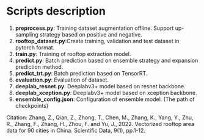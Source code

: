 # Scripts description
1. **preprocess.py**:
    Training dataset augmentation offline. Support up-sampling strategy based on positive and negative.
2. **rooftop_dataset.py**:Create training, validation and test dataset in pytorch format.
3. **train.py**: Training of rooftop extraction model.
4. **predict.py**: Batch prediction based on ensemble strategy and expansion prediction method.
5. **predict_trt.py**: Batch prediction based on TensorRT.
6. **evaluation.py**: Evaluation of dataset.
7. **deeplab_resnet.py**: Deeplabv3+ model based on resnet backbone.
8. **deeplab_xception.py**: Deeplabv3+ model based on xception backbone.
9. **ensemble_config.json**: Configuration of ensemble model. (The path of checkpoints)

Citation: Zhang, Z., Qian, Z., Zhong, T., Chen, M., Zhang, K., Yang, Y., Zhu, R., Zhang, F., Zhang, H., Zhou, F. and Yu, J., 2022. Vectorized rooftop area data for 90 cities in China. Scientific Data, 9(1), pp.1-12.
